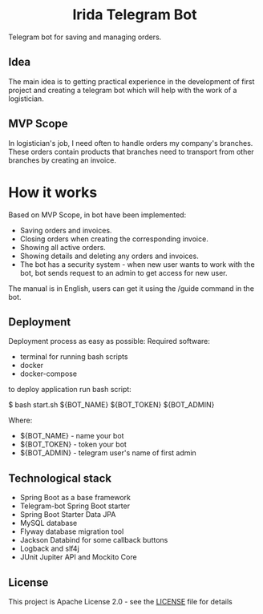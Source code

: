 <h1 style="text-align: center;">Irida Telegram Bot</h1>

Telegram bot for saving and managing orders.

## Idea
The main idea is to getting practical experience in the development of first project and creating a telegram bot which will help with the work of a logistician.

## MVP Scope
In logistician's job, I need often to handle orders my company's branches. These orders contain products that branches need to transport from other branches by creating an invoice. 

# How it works
Based on MVP Scope, in bot have been implemented:
- Saving orders and invoices.
- Closing orders when creating the corresponding invoice.
- Showing all active orders.
- Showing details and deleting any orders and invoices.
- The bot has a security system - when new user wants to work with the bot, bot sends request to an admin to get access for new user.

The manual is in English, users can get it using the /guide command in the bot.

## Deployment
Deployment process as easy as possible:
Required software:
- terminal for running bash scripts
- docker
- docker-compose

to deploy application run bash script:

$ bash start.sh ${BOT_NAME} ${BOT_TOKEN} ${BOT_ADMIN}

Where:
- ${BOT_NAME} - name your bot
- ${BOT_TOKEN} - token your bot
- ${BOT_ADMIN} - telegram user's name of first admin

## Technological stack
- Spring Boot as a base framework
- Telegram-bot Spring Boot starter
- Spring Boot Starter Data JPA
- MySQL database
- Flyway database migration tool
- Jackson Databind for some callback buttons
- Logback and slf4j
- JUnit Jupiter API and Mockito Core

## License
This project is Apache License 2.0 - see the [LICENSE](LICENSE) file for details